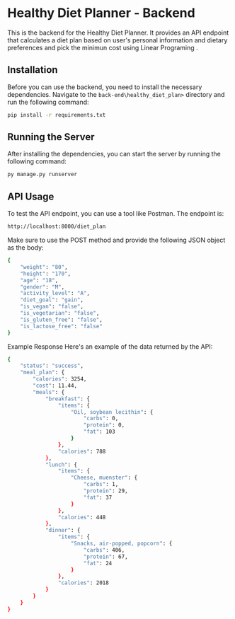 # Healthy Diet Planner - Backend

This is the backend for the Healthy Diet Planner. It provides an API endpoint that calculates a diet plan based on user's personal information and dietary preferences and pick the minimun cost using Linear Programing .

## Installation

Before you can use the backend, you need to install the necessary dependencies. Navigate to the `back-end\healthy_diet_plan>` directory and run the following command:

```bash
pip install -r requirements.txt
```

## Running the Server

After installing the dependencies, you can start the server by running the following command:

```bash
py manage.py runserver
```

## API Usage

To test the API endpoint, you can use a tool like Postman. The endpoint is:

```bash
http://localhost:8000/diet_plan
```

Make sure to use the POST method and provide the following JSON object as the body:

```bash
{
    "weight": "80",
    "height": "170",
    "age": "18",
    "gender": "M",
    "activity_level": "A",
    "diet_goal": "gain",
    "is_vegan": "false",
    "is_vegetarian": "false",
    "is_gluten_free": "false",
    "is_lactose_free": "false"
}
```

Example Response
Here's an example of the data returned by the API:

```bash
{
    "status": "success",
    "meal_plan": {
        "calories": 3254,
        "cost": 11.44,
        "meals": {
            "breakfast": {
                "items": {
                    "Oil, soybean lecithin": {
                        "carbs": 0,
                        "protein": 0,
                        "fat": 103
                    }
                },
                "calories": 788
            },
            "lunch": {
                "items": {
                    "Cheese, muenster": {
                        "carbs": 1,
                        "protein": 29,
                        "fat": 37
                    }
                },
                "calories": 448
            },
            "dinner": {
                "items": {
                    "Snacks, air-popped, popcorn": {
                        "carbs": 406,
                        "protein": 67,
                        "fat": 24
                    }
                },
                "calories": 2018
            }
        }
    }
}
```
